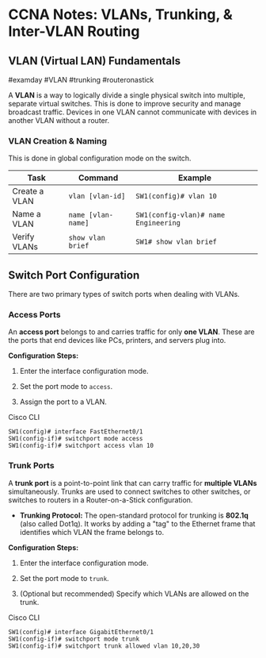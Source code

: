 # CCNA Notes: VLANs, Trunking, & Inter-VLAN Routing

## VLAN (Virtual LAN) Fundamentals

#examday #VLAN #trunking #routeronastick

A **VLAN** is a way to logically divide a single physical switch into multiple, separate virtual switches. This is done to improve security and manage broadcast traffic. Devices in one VLAN cannot communicate with devices in another VLAN without a router.

### VLAN Creation & Naming

This is done in global configuration mode on the switch.

|Task|Command|Example|
|---|---|---|
|Create a VLAN|`vlan [vlan-id]`|`SW1(config)# vlan 10`|
|Name a VLAN|`name [vlan-name]`|`SW1(config-vlan)# name Engineering`|
|Verify VLANs|`show vlan brief`|`SW1# show vlan brief`|

## Switch Port Configuration

There are two primary types of switch ports when dealing with VLANs.

### Access Ports

An **access port** belongs to and carries traffic for only **one VLAN**. These are the ports that end devices like PCs, printers, and servers plug into.

**Configuration Steps:**

1. Enter the interface configuration mode.
    
2. Set the port mode to `access`.
    
3. Assign the port to a VLAN.
    

Cisco CLI

```
SW1(config)# interface FastEthernet0/1
SW1(config-if)# switchport mode access
SW1(config-if)# switchport access vlan 10
```

### Trunk Ports

A **trunk port** is a point-to-point link that can carry traffic for **multiple VLANs** simultaneously. Trunks are used to connect switches to other switches, or switches to routers in a Router-on-a-Stick configuration.

- **Trunking Protocol:** The open-standard protocol for trunking is **802.1q** (also called Dot1q). It works by adding a "tag" to the Ethernet frame that identifies which VLAN the frame belongs to.
    

**Configuration Steps:**

1. Enter the interface configuration mode.
    
2. Set the port mode to `trunk`.
    
3. (Optional but recommended) Specify which VLANs are allowed on the trunk.
    

Cisco CLI

```
SW1(config)# interface GigabitEthernet0/1
SW1(config-if)# switchport mode trunk
SW1(config-if)# switchport trunk allowed vlan 10,20,30
```